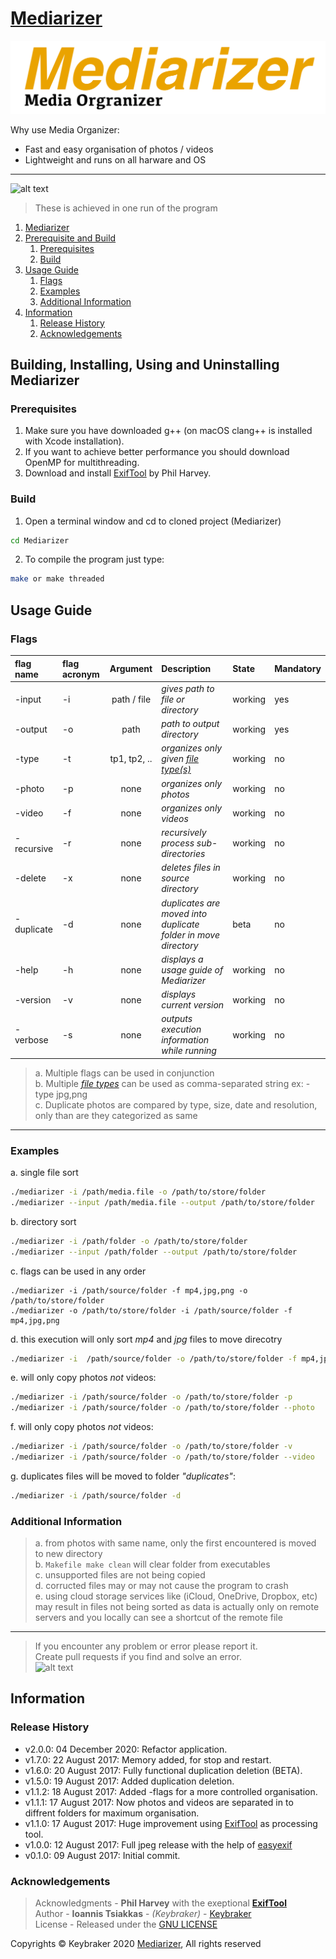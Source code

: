 <div id="1">
  
# [Mediarizer](https://github.com/keybraker/Media-Organizer)
![alt text](https://github.com/keybraker/Mediarizer/blob/updating-code-quality/img/new_mediarizer_logo.png)

Why use Media Organizer:

- Fast and easy organisation of photos / videos
- Lightweight and runs on all harware and OS

---

![alt text](https://raw.githubusercontent.com/keybraker/Media-Organizer/master/img/mediarizerDisplay.jpg)
<br>

> These is achieved in one run of the program

1. [Mediarizer](#1)
2. [Prerequisite and Build](#2)
   1. [Prerequisites](#2-1)
   2. [Build](#2-2)
3. [Usage Guide](#3)
   1. [Flags](#3-1)
   2. [Examples](#3-2)
   3. [Additional Information](#3-3)
4. [Information](#4)
   1. [Release History](#4-1)
   2. [Acknowledgements](#4-2)

<div id="2">
  
## Building, Installing, Using and Uninstalling Mediarizer

<div id="2-1">
  
### Prerequisites
1. Make sure you have downloaded g++ (on macOS clang++ is installed with Xcode installation).
2. If you want to achieve better performance you should download OpenMP for multithreading.
3. Download and install [ExifTool](http://owl.phy.queensu.ca/~phil/exiftool/) by Phil Harvey.

<div id="2-2">
  
### Build

1. Open a terminal window and cd to cloned project (Mediarizer)

```bash
cd Mediarizer
```

2. To compile the program just type:

```bash
make or make threaded
```

<div id="3">

## Usage Guide

<div id="3-1">

### Flags

| flag name  | flag acronym |   Argument   | Description                                                              | State   | Mandatory |
| :--------- | :----------- | :----------: | :----------------------------------------------------------------------- | :------ | :-------- |
| -input     | -i           | path / file  | _gives path to file or directory_                                        | working | yes       |
| -output    | -o           |     path     | _path to output directory_                                               | working | yes       |
| -type      | -t           | tp1, tp2, .. | _organizes *only* given [file type(s)](https://exiftool.org/#supported)_ | working | no        |
| -photo     | -p           |     none     | _organizes *only* photos_                                                | working | no        |
| -video     | -f           |     none     | _organizes *only* videos_                                                | working | no        |
| -recursive | -r           |     none     | _recursively process sub-directories_                                    | working | no        |
| -delete    | -x           |     none     | _deletes files in source directory_                                      | working | no        |
| -duplicate | -d           |     none     | _duplicates are moved into duplicate folder in move directory_           | beta    | no        |
| -help      | -h           |     none     | _displays a usage guide of Mediarizer_                                   | working | no        |
| -version   | -v           |     none     | _displays current version_                                               | working | no        |
| -verbose   | -s           |     none     | _outputs execution information while running_                            | working | no        |

> a. Multiple flags can be used in conjunction<br>
> b. Multiple _[file types](https://exiftool.org/#supported)_ can be used as comma-separated string ex: -type jpg,png<br>
> c. Duplicate photos are compared by type, size, date and resolution, only than are they categorized as same<br>

---

<div id="3-2">

### Examples

a. single file sort

```bash
./mediarizer -i /path/media.file -o /path/to/store/folder
./mediarizer --input /path/media.file --output /path/to/store/folder
```

b. directory sort

```bash
./mediarizer -i /path/folder -o /path/to/store/folder
./mediarizer --input /path/folder --output /path/to/store/folder
```

c. flags can be used in any order

```
./mediarizer -i /path/source/folder -f mp4,jpg,png -o /path/to/store/folder
./mediarizer -o /path/to/store/folder -i /path/source/folder -f mp4,jpg,png
```

d. this execution will only sort _mp4_ and _jpg_ files to move direcotry

```bash
./mediarizer -i  /path/source/folder -o /path/to/store/folder -f mp4,jpg
```

e. will only copy photos _not_ videos:

```bash
./mediarizer -i /path/source/folder -o /path/to/store/folder -p
./mediarizer -i /path/source/folder -o /path/to/store/folder --photo
```

f. will only copy photos _not_ videos:

```bash
./mediarizer -i /path/source/folder -o /path/to/store/folder -v
./mediarizer -i /path/source/folder -o /path/to/store/folder --video
```

g. duplicates files will be moved to folder _"duplicates"_:

```bash
./mediarizer -i /path/source/folder -d
```

<div id="3-3">

### Additional Information

> a. from photos with same name, only the first encountered is moved to new directory<br>
> b. `Makefile make clean` will clear folder from executables<br>
> c. unsupported files are not being copied<br>
> d. corructed files may or may not cause the program to crash<br>
> e. using cloud storage services like (iCloud, OneDrive, Dropbox, etc) may result in files not being sorted
as data is actually only on remote servers and you locally can see a shortcut of the remote file

---

> If you encounter any problem or error please report it.<br>
> Create pull requests if you find and solve an error.<br>
![alt text](https://raw.githubusercontent.com/keybraker/Media-Organizer/master/img/tired.gif)

<div id="4">

## Information

<div id="4-1">

### Release History

- v2.0.0: 04 December 2020: Refactor application.
- v1.7.0: 22 August 2017: Memory added, for stop and restart.
- v1.6.0: 20 August 2017: Fully functional duplication deletion (BETA).
- v1.5.0: 19 August 2017: Added duplication deletion.
- v1.1.2: 18 August 2017: Added -flags for a more controlled organisation.
- v1.1.1: 17 August 2017: Now photos and videos are separated in to diffrent folders for maximum organisation.
- v1.1.0: 17 August 2017: Huge improvement using [ExifTool](http://owl.phy.queensu.ca/~phil/exiftool/) as processing tool.
- v1.0.0: 12 August 2017: Full jpeg release with the help of [easyexif](https://github.com/mayanklahiri/easyexif)
- v0.1.0: 09 August 2017: Initial commit.

<div id="4-2">

### Acknowledgements

> Acknowledgments - **Phil Harvey** with the exeptional [**ExifTool**](http://owl.phy.queensu.ca/~phil/exiftool/)<br>
> Author - **Ioannis Tsiakkas** - _(Keybraker)_ - [Keybraker](https://github.com/keybraker)<br>
> License - Released under the [GNU LICENSE](http://www.gnu.org/philosophy/free-sw.html)<br>

Copyrights © Keybraker 2020 [Mediarizer](https://github.com/keybraker/Media-Organizer), All rights reserved

